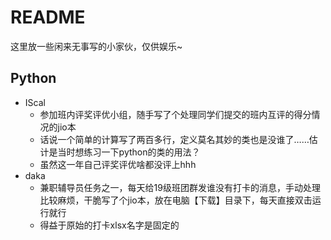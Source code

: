 # README

这里放一些闲来无事写的小家伙，仅供娱乐~

## Python

* IScal
  * 参加班内评奖评优小组，随手写了个处理同学们提交的班内互评的得分情况的jio本
  * 话说一个简单的计算写了两百多行，定义莫名其妙的类也是没谁了……估计是当时想练习一下python的类的用法？
  * 虽然这一年自己评奖评优啥都没评上hhh
* daka
  * 兼职辅导员任务之一，每天给19级班团群发谁没有打卡的消息，手动处理比较麻烦，干脆写了个jio本，放在电脑【下载】目录下，每天直接双击运行就行
  * 得益于原始的打卡xlsx名字是固定的